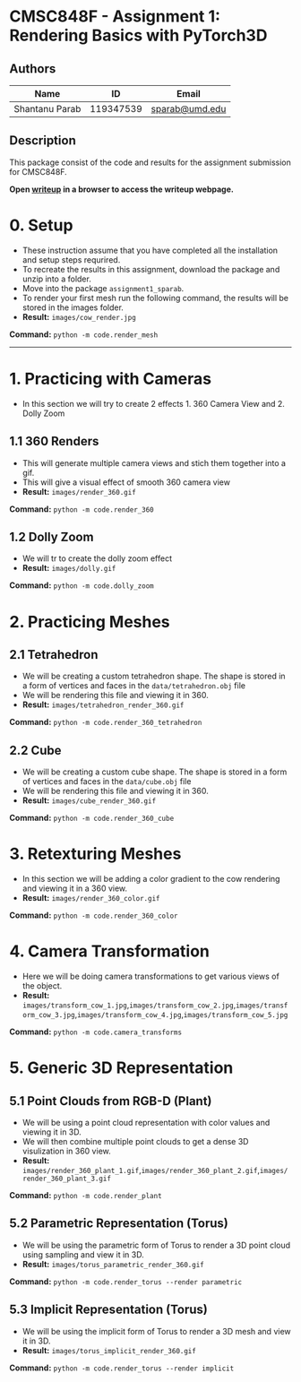 # CMSC848F - Assignment 1: Rendering Basics with PyTorch3D
## Authors

|Name|ID|Email|
|:---:|:---:|:---:|
|Shantanu Parab|119347539|sparab@umd.edu|

## Description

This package consist of the code and results for the assignment submission for CMSC848F.

**Open [writeup](/report/writeup.md.html) in a browser to access the writeup webpage.**

# 0. Setup 
- These instruction assume that you have completed all the installation and setup steps requrired.
- To recreate the results in this assignment, download the package and unzip into a folder.
- Move into the package `assignment1_sparab`.
- To render your first mesh run the following command, the results will be stored in the images folder.
- **Result:** `images/cow_render.jpg`
    
**Command:**
`python -m code.render_mesh`


---

# 1. Practicing with Cameras
- In this section we will try to create 2 effects 1. 360 Camera View and 2. Dolly Zoom


## 1.1 360 Renders
- This will generate multiple camera views and stich them together into a gif.
- This will give a visual effect of smooth 360 camera view
- **Result:** `images/render_360.gif`


**Command:**
`python -m code.render_360`

## 1.2 Dolly Zoom
- We will tr to create the dolly zoom effect
- **Result:** `images/dolly.gif`


**Command:**
`python -m code.dolly_zoom`


# 2. Practicing Meshes

## 2.1 Tetrahedron
- We will be creating a custom tetrahedron shape. The shape is stored in a form of vertices and faces in the `data/tetrahedron.obj` file
- We will be rendering this file and viewing it in 360.
- **Result:** `images/tetrahedron_render_360.gif`


**Command:**
`python -m code.render_360_tetrahedron`

## 2.2 Cube
- We will be creating a custom cube shape. The shape is stored in a form of vertices and faces in the `data/cube.obj` file
- We will be rendering this file and viewing it in 360.
- **Result:** `images/cube_render_360.gif`


**Command:**
`python -m code.render_360_cube`

# 3. Retexturing Meshes

- In this section we will be adding a color gradient to the cow rendering and viewing it in a 360 view.
- **Result:** `images/render_360_color.gif`


**Command:**
`python -m code.render_360_color`


# 4. Camera Transformation

- Here we will be doing camera transformations to get various views of the object.
- **Result:** `images/transform_cow_1.jpg`,`images/transform_cow_2.jpg`,`images/transform_cow_3.jpg`,`images/transform_cow_4.jpg`,`images/transform_cow_5.jpg`


**Command:**
`python -m code.camera_transforms`

# 5. Generic 3D Representation

## 5.1 Point Clouds from RGB-D (Plant)

- We will be using a point cloud representation with color values and viewing it in 3D.
- We will then combine multiple point clouds to get a dense 3D visulization in 360 view.
- **Result:** `images/render_360_plant_1.gif`,`images/render_360_plant_2.gif`,`images/render_360_plant_3.gif`


**Command:**
`python -m code.render_plant`

## 5.2 Parametric Representation (Torus)

- We will be using the parametric form of Torus to render a 3D point cloud using sampling and view it in 3D.
- **Result:** `images/torus_parametric_render_360.gif`


**Command:**
`python -m code.render_torus --render parametric`

## 5.3 Implicit Representation (Torus)

- We will be using the implicit form of Torus to render a 3D mesh and view it in 3D.
- **Result:** `images/torus_implicit_render_360.gif`


**Command:**
`python -m code.render_torus --render implicit`